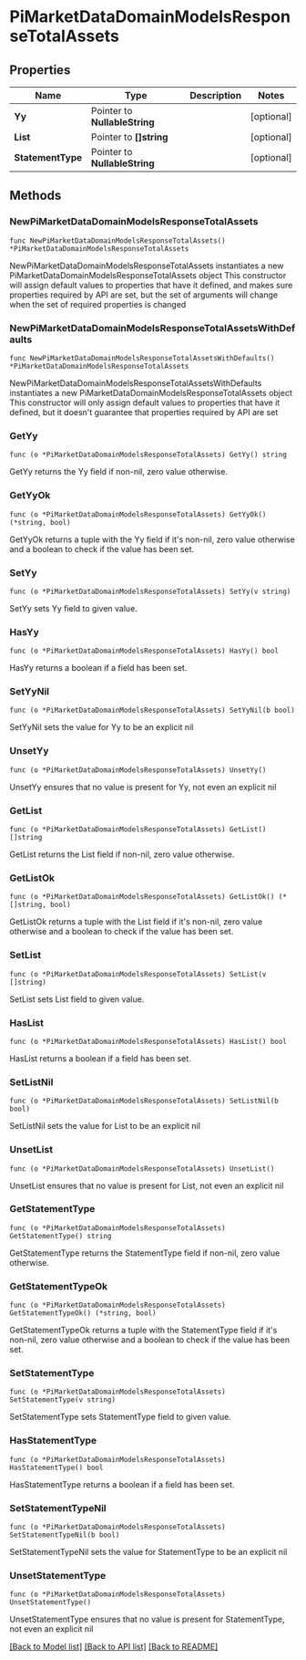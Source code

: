 # PiMarketDataDomainModelsResponseTotalAssets

## Properties

Name | Type | Description | Notes
------------ | ------------- | ------------- | -------------
**Yy** | Pointer to **NullableString** |  | [optional] 
**List** | Pointer to **[]string** |  | [optional] 
**StatementType** | Pointer to **NullableString** |  | [optional] 

## Methods

### NewPiMarketDataDomainModelsResponseTotalAssets

`func NewPiMarketDataDomainModelsResponseTotalAssets() *PiMarketDataDomainModelsResponseTotalAssets`

NewPiMarketDataDomainModelsResponseTotalAssets instantiates a new PiMarketDataDomainModelsResponseTotalAssets object
This constructor will assign default values to properties that have it defined,
and makes sure properties required by API are set, but the set of arguments
will change when the set of required properties is changed

### NewPiMarketDataDomainModelsResponseTotalAssetsWithDefaults

`func NewPiMarketDataDomainModelsResponseTotalAssetsWithDefaults() *PiMarketDataDomainModelsResponseTotalAssets`

NewPiMarketDataDomainModelsResponseTotalAssetsWithDefaults instantiates a new PiMarketDataDomainModelsResponseTotalAssets object
This constructor will only assign default values to properties that have it defined,
but it doesn't guarantee that properties required by API are set

### GetYy

`func (o *PiMarketDataDomainModelsResponseTotalAssets) GetYy() string`

GetYy returns the Yy field if non-nil, zero value otherwise.

### GetYyOk

`func (o *PiMarketDataDomainModelsResponseTotalAssets) GetYyOk() (*string, bool)`

GetYyOk returns a tuple with the Yy field if it's non-nil, zero value otherwise
and a boolean to check if the value has been set.

### SetYy

`func (o *PiMarketDataDomainModelsResponseTotalAssets) SetYy(v string)`

SetYy sets Yy field to given value.

### HasYy

`func (o *PiMarketDataDomainModelsResponseTotalAssets) HasYy() bool`

HasYy returns a boolean if a field has been set.

### SetYyNil

`func (o *PiMarketDataDomainModelsResponseTotalAssets) SetYyNil(b bool)`

 SetYyNil sets the value for Yy to be an explicit nil

### UnsetYy
`func (o *PiMarketDataDomainModelsResponseTotalAssets) UnsetYy()`

UnsetYy ensures that no value is present for Yy, not even an explicit nil
### GetList

`func (o *PiMarketDataDomainModelsResponseTotalAssets) GetList() []string`

GetList returns the List field if non-nil, zero value otherwise.

### GetListOk

`func (o *PiMarketDataDomainModelsResponseTotalAssets) GetListOk() (*[]string, bool)`

GetListOk returns a tuple with the List field if it's non-nil, zero value otherwise
and a boolean to check if the value has been set.

### SetList

`func (o *PiMarketDataDomainModelsResponseTotalAssets) SetList(v []string)`

SetList sets List field to given value.

### HasList

`func (o *PiMarketDataDomainModelsResponseTotalAssets) HasList() bool`

HasList returns a boolean if a field has been set.

### SetListNil

`func (o *PiMarketDataDomainModelsResponseTotalAssets) SetListNil(b bool)`

 SetListNil sets the value for List to be an explicit nil

### UnsetList
`func (o *PiMarketDataDomainModelsResponseTotalAssets) UnsetList()`

UnsetList ensures that no value is present for List, not even an explicit nil
### GetStatementType

`func (o *PiMarketDataDomainModelsResponseTotalAssets) GetStatementType() string`

GetStatementType returns the StatementType field if non-nil, zero value otherwise.

### GetStatementTypeOk

`func (o *PiMarketDataDomainModelsResponseTotalAssets) GetStatementTypeOk() (*string, bool)`

GetStatementTypeOk returns a tuple with the StatementType field if it's non-nil, zero value otherwise
and a boolean to check if the value has been set.

### SetStatementType

`func (o *PiMarketDataDomainModelsResponseTotalAssets) SetStatementType(v string)`

SetStatementType sets StatementType field to given value.

### HasStatementType

`func (o *PiMarketDataDomainModelsResponseTotalAssets) HasStatementType() bool`

HasStatementType returns a boolean if a field has been set.

### SetStatementTypeNil

`func (o *PiMarketDataDomainModelsResponseTotalAssets) SetStatementTypeNil(b bool)`

 SetStatementTypeNil sets the value for StatementType to be an explicit nil

### UnsetStatementType
`func (o *PiMarketDataDomainModelsResponseTotalAssets) UnsetStatementType()`

UnsetStatementType ensures that no value is present for StatementType, not even an explicit nil

[[Back to Model list]](../README.md#documentation-for-models) [[Back to API list]](../README.md#documentation-for-api-endpoints) [[Back to README]](../README.md)


